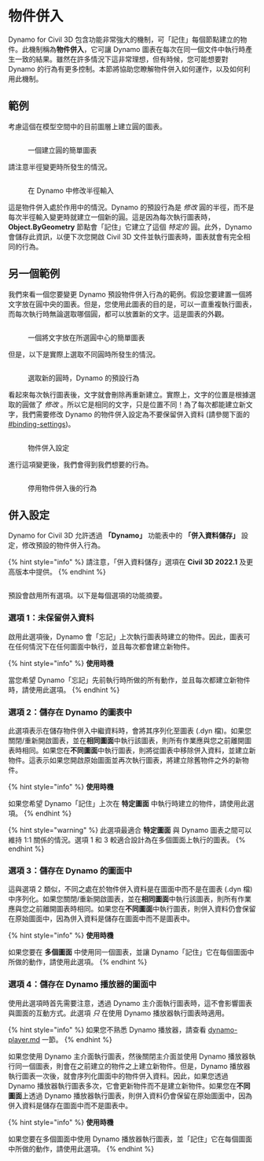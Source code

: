 # 物件併入

Dynamo for Civil 3D 包含功能非常強大的機制，可「記住」每個節點建立的物件。此機制稱為**物件併入**，它可讓 Dynamo 圖表在每次在同一個文件中執行時產生一致的結果。雖然在許多情況下這非常理想，但有時候，您可能想要對 Dynamo 的行為有更多控制。本節將協助您瞭解物件併入如何運作，以及如何利用此機制。

## 範例

考慮這個在模型空間中的目前圖層上建立圓的圖表。

<figure><img src="../../.gitbook/assets/c3d-binding-create-circle.png" alt=""><figcaption><p>一個建立圓的簡單圖表</p></figcaption></figure>

請注意半徑變更時所發生的情況。

<figure><img src="../../.gitbook/assets/c3d-binding-change-radius.gif" alt=""><figcaption><p>在 Dynamo 中修改半徑輸入</p></figcaption></figure>

這是物件併入處於作用中的情況。Dynamo 的預設行為是 _修改_ 圓的半徑，而不是每次半徑輸入變更時就建立一個新的圓。這是因為每次執行圖表時， **Object.ByGeometry** 節點會「記住」它建立了這個 _特定的_ 圓。此外，Dynamo 會儲存此資訊，以便下次您開啟 Civil 3D 文件並執行圖表時，圖表就會有完全相同的行為。

## 另一個範例

我們來看一個您要變更 Dynamo 預設物件併入行為的範例。假設您要建置一個將文字放在圓中央的圖表。但是，您使用此圖表的目的是，可以一直重複執行圖表，而每次執行時無論選取哪個圓，都可以放置新的文字。這是圖表的外觀。

<figure><img src="../../.gitbook/assets/c3d-binding-create-text.png" alt=""><figcaption><p>一個將文字放在所選圓中心的簡單圖表</p></figcaption></figure>

但是，以下是實際上選取不同圓時所發生的情況。

<figure><img src="../../.gitbook/assets/c3d-binding-select-circle.gif" alt=""><figcaption><p>選取新的圓時，Dynamo 的預設行為</p></figcaption></figure>

看起來每次執行圖表後，文字就會刪除再重新建立。實際上，文字的位置是根據選取的圓做了 _修改_ 。所以它是相同的文字，只是位置不同！為了每次都能建立新文字，我們需要修改 Dynamo 的物件併入設定為不要保留併入資料 (請參閱下面的[\#binding-settings](object-binding.md#binding-settings "mention"))。

<figure><img src="../../.gitbook/assets/Land_ServicePlacement_BindingSettings.png" alt=""><figcaption><p>物件併入設定</p></figcaption></figure>

進行這項變更後，我們會得到我們想要的行為。

<figure><img src="../../.gitbook/assets/c3d-binding-repeat-placement.gif" alt=""><figcaption><p>停用物件併入後的行為</p></figcaption></figure>

## 併入設定

Dynamo for Civil 3D 允許透過 **「Dynamo」** 功能表中的 **「併入資料儲存」**  設定，修改預設的物件併入行為。

{% hint style="info" %} 請注意，「併入資料儲存」選項在 **Civil 3D 2022.1** 及更高版本中提供。 {% endhint %}

<figure><img src="../../.gitbook/assets/c3d-binding-settings (1).png" alt=""><figcaption></figcaption></figure>

預設會啟用所有選項。以下是每個選項的功能摘要。

### 選項 1：未保留併入資料

啟用此選項後，Dynamo 會「忘記」上次執行圖表時建立的物件。因此，圖表可在任何情況下在任何圖面中執行，並且每次都會建立新物件。

{% hint style="info" %} **使用時機** 

當您希望 Dynamo「忘記」先前執行時所做的所有動作，並且每次都建立新物件時，請使用此選項。  {% endhint %}

### 選項 2：儲存在 Dynamo 的圖表中

此選項表示在儲存物件併入中繼資料時，會將其序列化至圖表 (.dyn 檔)。如果您關閉/重新開啟圖表，並在**相同圖面**中執行該圖表，則所有作業應與您之前離開圖表時相同。如果您在**不同圖面**中執行圖表，則將從圖表中移除併入資料，並建立新物件。這表示如果您開啟原始圖面並再次執行圖表，將建立除舊物件之外的新物件。

{% hint style="info" %} **使用時機** 

如果您希望 Dynamo「記住」上次在 **特定圖面** 中執行時建立的物件，請使用此選項。 {% endhint %}

{% hint style="warning" %} 此選項最適合 **特定圖面** 與 Dynamo 圖表之間可以維持 1:1 關係的情況。選項 1 和 3 較適合設計為在多個圖面上執行的圖表。 {% endhint %}

### 選項 3：儲存在 Dynamo 的圖面中

這與選項 2 類似，不同之處在於物件併入資料是在圖面中而不是在圖表 (.dyn 檔) 中序列化。如果您關閉/重新開啟圖表，並在**相同圖面**中執行該圖表，則所有作業應與您之前離開圖表時相同。如果您在**不同圖面**中執行圖表，則併入資料仍會保留在原始圖面中，因為併入資料是儲存在圖面中而不是圖表中。

{% hint style="info" %} **使用時機** 

如果您要在  **多個圖面** 中使用同一個圖表，並讓 Dynamo「記住」它在每個圖面中所做的動作，請使用此選項。 {% endhint %}

### 選項 4：儲存在 Dynamo 播放器的圖面中

使用此選項時首先需要注意，透過 Dynamo 主介面執行圖表時，這不會影響圖表與圖面的互動方式。此選項 _只_ 在使用 Dynamo 播放器執行圖表時適用。

{% hint style="info" %} 如果您不熟悉 Dynamo 播放器，請查看 [dynamo-player.md](../dynamo-player.md "mention") 一節。 {% endhint %}

如果您使用 Dynamo 主介面執行圖表，然後關閉主介面並使用 Dynamo 播放器執行同一個圖表，則會在之前建立的物件之上建立新物件。但是，Dynamo 播放器執行圖表一次後，就會序列化圖面中的物件併入資料。因此，如果您透過 Dynamo 播放器執行圖表多次，它會更新物件而不是建立新物件。如果您在**不同圖面**上透過 Dynamo 播放器執行圖表，則併入資料仍會保留在原始圖面中，因為併入資料是儲存在圖面中而不是圖表中。

{% hint style="info" %} **使用時機**

如果您要在多個圖面中使用 Dynamo 播放器執行圖表，並「記住」它在每個圖面中所做的動作，請使用此選項。 {% endhint %}
